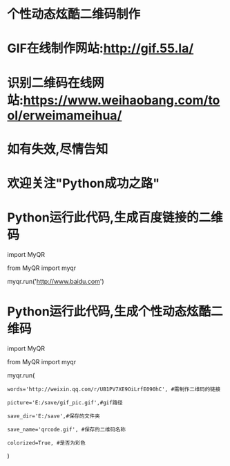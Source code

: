 # 个性动态炫酷二维码制作

# GIF在线制作网站:http://gif.55.la/
# 识别二维码在线网站:https://www.weihaobang.com/tool/erweimameihua/

# 如有失效,尽情告知
# 欢迎关注"Python成功之路"

# Python运行此代码,生成百度链接的二维码
import MyQR

from MyQR import myqr

myqr.run('http://www.baidu.com')


# Python运行此代码,生成个性动态炫酷二维码
import MyQR

from MyQR import myqr

myqr.run(

    words='http://weixin.qq.com/r/UB1PV7XE9OiLrfE090hC', #需制作二维码的链接
    
    picture='E:/save/gif_pic.gif',#gif路径
    
    save_dir='E:/save',#保存的文件夹
    
    save_name='qrcode.gif', #保存的二维码名称
    
    colorized=True, #是否为彩色
    
)
